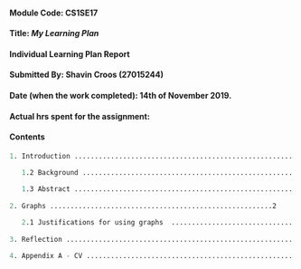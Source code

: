 #### Module Code: CS1SE17
#### Title: *My Learning Plan*
#### Individual Learning Plan Report
#### Submitted By: Shavin Croos (27015244)
#### Date (when the work completed): 14th of November 2019.
#### Actual hrs spent for the assignment: 



#### Contents
````s
1. Introduction ...............................................................1

   1.2 Background ...............................................................
   
   1.3 Abstract .............................................................
   
2. Graphs .......................................................2

   2.1 Justifications for using graphs  .................................
 
3. Reflection ...............................................................3

4. Appendix A - CV ..........................................................4
````